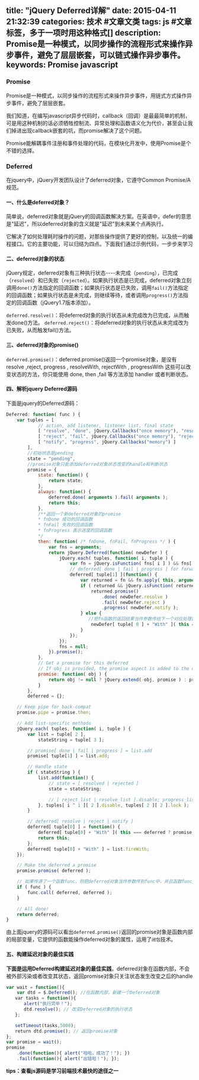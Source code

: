 title: "jQuery Deferred详解"
date: 2015-04-11 21:32:39
categories: 技术 #文章文类
tags: js  #文章标签，多于一项时用这种格式[]
description: Promise是一种模式，以同步操作的流程形式来操作异步事件，避免了层层嵌套，可以链式操作异步事件。
keywords: Promise javascript
---
### Promise
Promise是一种模式，以同步操作的流程形式来操作异步事件，用链式方式操作异步事件，避免了层层嵌套。

我们知道，在编写javascript异步代码时，callback（回调）是最最简单的机制，可是用这种机制的话必须牺牲控制流、异常处理和函数语义化为代价，甚至会让我们掉进出现callback嵌套的坑，而promise解决了这个问题。

Promise能解耦事件注册和事件处理的代码，在模块化开发中，使用Promise是个不错的选择。

### Deferred
在jquery中，jQuery开发团队设计了deferred对象，它遵守Common Promise/A 规范。
<!--more-->
#### 一、什么是deferred对象？
简单说，deferred对象就是jQuery的回调函数解决方案。在英语中，defer的意思是"延迟"，所以deferred对象的含义就是"延迟"到未来某个点再执行。

它解决了如何处理耗时操作的问题，对那些操作提供了更好的控制，以及统一的编程接口。它的主要功能，可以归结为四点。下面我们通过示例代码，一步步来学习

#### 二、deferred对象的状态
jQuery规定，deferred对象有三种执行状态----未完成（`pending`），已完成（`resolved`）和已失败（`rejected`）。如果执行状态是已完成，deferred对象立刻调用`done()`方法指定的回调函数；如果执行状态是已失败，调用`fail()`方法指定的回调函数；如果执行状态是未完成，则继续等待，或者调用`progress()`方法指定的回调函数（jQuery1.7版本添加）。

`deferred.resolve()`：将deferred对象的执行状态从未完成改为已完成，从而触发done()方法。
`deferred.reject()`：将deferred对象的执行状态从未完成改为已失败，从而触发fail()方法。

#### 三、deferred对象的promise()
`deferred.promise()`：deferred.promise()返回一个promise对象，是没有 resolve ,reject, progress , resolveWith, rejectWith , progressWith 这些可以改变状态的方法，你只能使用 done, then ,fail 等方法添加 handler 或者判断状态。

#### 四、解析jquery Deferred源码
下面是jquery的Deferred源码：
```javascript
Deferred: function( func ) {
    var tuples = [
            // action, add listener, listener list, final state
            [ "resolve", "done", jQuery.Callbacks("once memory"), "resolved" ],
            [ "reject", "fail", jQuery.Callbacks("once memory"), "rejected" ],
            [ "notify", "progress", jQuery.Callbacks("memory") ]
        ],
        //初始状态是pending
        state = "pending",
        //promise对象只能添加deferred对象状态改变的handle和判断状态
        promise = {
            state: function() {
                return state;
            },
            always: function() {
                deferred.done( arguments ).fail( arguments );
                return this;
            },
            /**返回一个新deferred对象的promise
            * fnDone 成功的回调函数
            * fnFail 失败的回调函数
            * fnProgress 表示进度的回调函数
            */
            then: function( /* fnDone, fnFail, fnProgress */ ) {
                var fns = arguments;
                return jQuery.Deferred(function( newDefer ) {
                    jQuery.each( tuples, function( i, tuple ) {
                        var fn = jQuery.isFunction( fns[ i ] ) && fns[ i ];
                        // deferred[ done | fail | progress ] for forwarding actions to newDefer
                        deferred[ tuple[1] ](function() {
                            var returned = fn && fn.apply( this, arguments );
                            if ( returned && jQuery.isFunction( returned.promise ) ) {
                                returned.promise()
                                    .done( newDefer.resolve )
                                    .fail( newDefer.reject )
                                    .progress( newDefer.notify );
                            } else {
                               //把fn函数的返回结果当作参数传给下一个对应处理函数
                                newDefer[ tuple[ 0 ] + "With" ]( this === promise ? newDefer.promise() : this, fn ? [ returned ] : arguments );
                            }
                        });
                    });
                    fns = null;
                }).promise();
            },
            // Get a promise for this deferred
            // If obj is provided, the promise aspect is added to the object
            promise: function( obj ) {
                return obj != null ? jQuery.extend( obj, promise ) : promise;
            }
        },
        deferred = {};

    // Keep pipe for back-compat
    promise.pipe = promise.then;

    // Add list-specific methods
    jQuery.each( tuples, function( i, tuple ) {
        var list = tuple[ 2 ],
            stateString = tuple[ 3 ];

        // promise[ done | fail | progress ] = list.add
        promise[ tuple[1] ] = list.add;

        // Handle state
        if ( stateString ) {
            list.add(function() {
                // state = [ resolved | rejected ]
                state = stateString;

                // [ reject_list | resolve_list ].disable; progress_list.lock
            }, tuples[ i ^ 1 ][ 2 ].disable, tuples[ 2 ][ 2 ].lock );
        }

        // deferred[ resolve | reject | notify ]
        deferred[ tuple[0] ] = function() {
            deferred[ tuple[0] + "With" ]( this === deferred ? promise : this, arguments );
            return this;
        };
        deferred[ tuple[0] + "With" ] = list.fireWith;
    });

    // Make the deferred a promise
    promise.promise( deferred );

    // 如果传递了一个函数func，则把deferred对象当作参数传到func中，并且函数func内部this指向deferred
    if ( func ) {
        func.call( deferred, deferred );
    }

    // All done!
    return deferred;
}
```
由上面jquery的源码可以看出`deferred.promise()`返回的promise对象是函数内部的局部变量，它提供的函数能操作deferred对象的属性，运用了`闭包`技术。

#### 五、构建延迟对象的最佳实践
**下面是运用Deferred构建延迟对象的最佳实践**，deferred对象在函数内部，不会被外部污染或者改变其状态，返回promise对象只关注状态发生改变之后的handle
~~~javascript
var wait = function(){
    var dtd = $.Deferred(); //在函数内部，新建一个Deferred对象
　　var tasks = function(){
　　　　alert("执行完毕！");
　　　　dtd.resolve(); // 改变Deferred对象的执行状态
　　};

　　setTimeout(tasks,5000);
　　return dtd.promise(); // 返回promise对象
};
var promise = wait();
promise
    .done(function(){ alert("哈哈，成功了！"); })
    .fail(function(){ alert("出错啦！"); });
~~~

**tips：查看js源码是学习前端技术最快的途径之一**